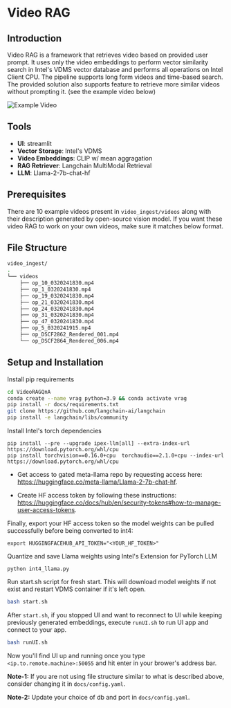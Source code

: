 # Video RAG

## Introduction
Video RAG is a framework that retrieves video based on provided user prompt. It uses only the video embeddings to perform vector similarity search in Intel's VDMS vector database and performs all operations on Intel Client CPU. The pipeline supports long form videos and time-based search. The provided solution also supports feature to retrieve more similar videos without prompting it. (see the example video below)

![Example Video](docs/visual-rag-demo.gif)

## Tools

- **UI**: streamlit
- **Vector Storage**: Intel's VDMS
- **Video Embeddings**: CLIP w/ mean aggragation
- **RAG Retriever**: Langchain MultiModal Retrieval
- **LLM**: Llama-2-7b-chat-hf

## Prerequisites

There are 10 example videos present in ```video_ingest/videos``` along with their description generated by open-source vision model.
If you want these video RAG to work on your own videos, make sure it matches below format.

## File Structure

```bash
video_ingest/
.
└── videos
    ├── op_10_0320241830.mp4
    ├── op_1_0320241830.mp4
    ├── op_19_0320241830.mp4
    ├── op_21_0320241830.mp4
    ├── op_24_0320241830.mp4
    ├── op_31_0320241830.mp4
    ├── op_47_0320241830.mp4
    ├── op_5_0320241915.mp4
    ├── op_DSCF2862_Rendered_001.mp4
    └── op_DSCF2864_Rendered_006.mp4
```

## Setup and Installation

Install pip requirements

```bash
cd VideoRAGQnA
conda create --name vrag python=3.9 && conda activate vrag
pip install -r docs/requirements.txt
git clone https://github.com/langchain-ai/langchain
pip install -e langchain/libs/community
```

Install Intel's torch dependencies

``` 
pip install --pre --upgrade ipex-llm[all] --extra-index-url https://download.pytorch.org/whl/cpu
pip install torchvision==0.16.0+cpu  torchaudio==2.1.0+cpu --index-url https://download.pytorch.org/whl/cpu
```

- Get access to gated meta-llama repo by requesting access here: https://huggingface.co/meta-llama/Llama-2-7b-chat-hf.

- Create HF access token by following these instructions: https://huggingface.co/docs/hub/en/security-tokens#how-to-manage-user-access-tokens.

Finally, export your HF access token so the model weights can be pulled successfully before being converted to int4:
```
export HUGGINGFACEHUB_API_TOKEN="<YOUR_HF_TOKEN>"
```


Quantize and save Llama weights using Intel's Extension for PyTorch LLM
```
python int4_llama.py
```

Run start.sh script for fresh start. This will download model weights if not exist and restart VDMS container if it's left open. 
```bash
bash start.sh
```

After `start.sh`, if you stopped UI and want to reconnect to UI while keeping previously generated embeddings, execute `runUI.sh` to run UI app and connect to your app.
```bash
bash runUI.sh
```

Now you'll find UI up and running once you type `<ip.to.remote.machine>:50055` and hit enter in your brower's address bar.


**Note-1:** If you are not using file structure similar to what is described above, consider changing it in ```docs/config.yaml```.

**Note-2:** Update your choice of db and port in ```docs/config.yaml```.



